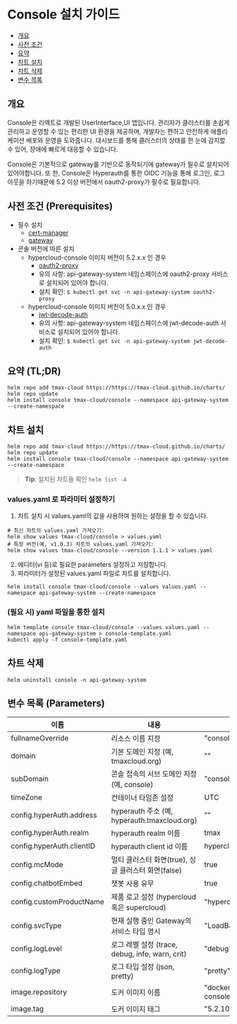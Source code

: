 <!--- app-name: Console -->

# Console 설치 가이드 
- [개요](#개요)
- [사전 조건](#사전-조건-(Prerequisites))
- [요약](#요약-(TL;DR))
- [차트 설치](#차트-설치)
- [차트 삭제](#차트-삭제)
- [변수 목록](#변수-목록-(Parameters))

## 개요
Console은 리액트로 개발된 UserInterface,UI 앱입니다. 
관리자가 클러스터를 손쉽게 관리하고 운영할 수 있는 편리한 UI 환경을 제공하며, 개발자는 편하고 안전하게 애플리케이션 배포와 운영을 도와줍니다. 
대시보드를 통해 클러스터의 상태를 한 눈에 감지할 수 있어, 장애에 빠르게 대응할 수 있습니다. 

Console은 기본적으로 gateway롤 기반으로 동작되기에 gateway가 필수로 설치되어 있어야합니다. 
또 한, Console은 Hyperauth를 통한 OIDC 기능을 통해 로그인, 로그아웃을
하기때문에 5.2 이상 버전에서 oauth2-proxy가 필수로 필요합니다. 

## 사전 조건 (Prerequisites)
- 필수 설치
  - [cert-manager](https://github.com/tmax-cloud/charts/tree/main/charts/cert-manager)
  - [gateway](https://github.com/tmax-cloud/charts/tree/main/charts/gateway)
- 콘솔 버전에 따른 설치 
  - hypercloud-console 이미지 버전이 5.2.x.x 인 경우 
    - [oauth2-proxy](https://github.com/tmax-cloud/charts/tree/main/charts/oauth2-proxy)
    - 유의 사항: api-gateway-system 네임스페이스에 oauth2-proxy 서비스로 설치되어 있어야 합니다. 
    - 설치 확인: `$ kubectl get svc -n api-gateway-system oauth2-proxy`
  - hypercloud-console 이미지 버전이 5.0.x.x 인 경우 
    - [jwt-decode-auth](https://github.com/tmax-cloud/charts/tree/main/charts/jwt-decode-auth) 
    - 유의 사항: api-gateway-system 네임스페이스에 jwt-decode-auth 서비스로 설치되어 있어야 합니다.
    - 설치 확인: `$ kubectl get svc -n api-gateway-system jwt-decode-auth`

## 요약 (TL;DR)
```shell
helm repo add tmax-cloud https://https://tmax-cloud.github.io/charts/
helm repo update
helm install console tmax-cloud/console --namespace api-gateway-system --create-namespace
```

## 차트 설치 
```shell
helm repo add tmax-cloud https://https://tmax-cloud.github.io/charts/
helm repo update
helm install console tmax-cloud/console --namespace api-gateway-system --create-namespace
```
> **Tip**: 설치된 차트들 확인 `helm list -A`
### values.yaml 로 파라미터 설정하기
1. 차트 설치 시 values.yaml의 값을 사용하여 원하는 설정을 할 수 있습니다.
```shell
# 최신 차트의 values.yaml 가져오기: 
helm show values tmax-cloud/console > values.yaml
# 특정 버전(예, v1.0.3) 차트의 values.yaml 가져오기: 
helm show values tmax-cloud/console --version 1.1.1 > values.yaml
```
2. 에디터(vi 등)로 필요한 parameters 설정하고 저장합니다. 
3. 파라미터가 설정된 values.yaml 파일로 차트를 설치합니다.
```shell
helm install console tmax-cloud/console --values values.yaml --namespace api-gateway-system --create-namespace
```

### (필요 시) yaml 파일을 통한 설치 
```shell
helm template console tmax-cloud/console --values values.yaml --namespace api-gateway-system > console-template.yaml
kubectl apply -f console-template.yaml
```

## 차트 삭제 
```shell
helm uninstall console -n api-gateway-system
```

## 변수 목록 (Parameters)

| 이름                        | 내용                                        | 기본값                                        |
|---------------------------|-------------------------------------------|--------------------------------------------|
| fullnameOverride          | 리소스 이름 지정                                 | "console"                                  |
| domain                    | 기본 도메인 지정 (예, tmaxcloud.org)              | ""                                         |
| subDomain                 | 콘솔 접속의 서브 도메인 지정 (예, console)             | "console"                                  |
| timeZone                  | 컨테이너 타임존 설정                               | UTC                                        |
| config.hyperAuth.address  | hyperauth 주소 (예, hyperauth.tmaxcloud.org) | ""                                         |
| config.hyperAuth.realm    | hyperauth realm 이름                        | tmax                                       |
| config.hyperAuth.clientID | hyperauth client id 이름                    | hypercloud5                                |
| config.mcMode             | 멀티 클러스터 화면(true), 싱글 클러스터 화면(false)       | true                                       |
| config.chatbotEmbed       | 챗봇 사용 유무                                  | true                                       |
| config.customProductName  | 제품 로고 설정 (hypercloud 혹은 supercloud)       | "hypercloud"                               |
| config.svcType            | 현재 실행 중인 Gateway의 서비스 타입 명시               | "LoadBalancer"                             |
| config.logLevel           | 로그 레벨 설정 (trace, debug, info, warn, crit) | "debug"                                    |
| config.logType            | 로그 타입 설정 (json, pretty)                   | "pretty"                                   |
| image.repository          | 도커 이미지 이름                                 | "docker.io/tmaxcloudck/hypercloud-console" |
| image.tag                 | 도커 이미지 태그                                 | "5.2.10.0"                                 |

